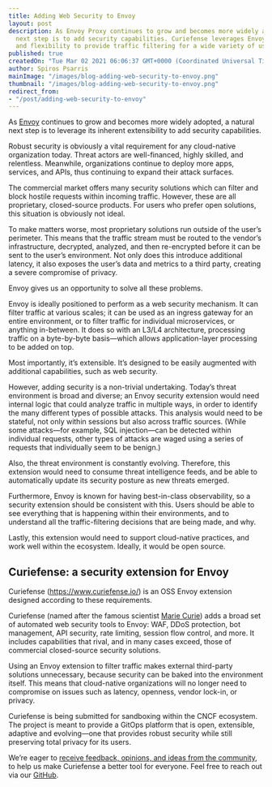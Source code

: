 ```yaml
---
title: Adding Web Security to Envoy
layout: post
description: As Envoy Proxy continues to grow and becomes more widely adopted, a natural
  next step is to add security capabilities. Curiefense leverages Envoy's extensibility
  and flexibility to provide traffic filtering for a wide variety of use cases.
published: true
createdOn: "Tue Mar 02 2021 06:06:37 GMT+0000 (Coordinated Universal Time)"
author: Spiros Psarris
mainImage: "/images/blog-adding-web-security-to-envoy.png"
thumbnail: "/images/blog-adding-web-security-to-envoy.png"
redirect_from:
- "/post/adding-web-security-to-envoy"
---
```


<p>As <a href="https://www.envoyproxy.io/" target="_blank">Envoy</a> continues to grow and becomes more widely adopted, a natural next step is to leverage its inherent extensibility to add security capabilities.</p>
<p>
    Robust security is obviously a vital requirement for any cloud-native organization today. Threat actors are well-financed, highly skilled, and relentless. Meanwhile, organizations continue to deploy more apps, services, and APIs, thus
    continuing to expand their attack surfaces.
</p>
<p>
    The commercial market offers many security solutions which can filter and block hostile requests within incoming traffic. However, these are all proprietary, closed-source products. For users who prefer open solutions, this situation is
    obviously not ideal.&nbsp;
</p>
<p>
    To make matters worse, most proprietary solutions run outside of the user’s perimeter. This means that the traffic stream must be routed to the vendor’s infrastructure, decrypted, analyzed, and then re-encrypted before it can be sent to
    the user’s environment. Not only does this introduce additional latency, it also exposes the user’s data and metrics to a third party, creating a severe compromise of privacy.
</p>
<p>Envoy gives us an opportunity to solve all these problems.</p>
<p>
    Envoy is ideally positioned to perform as a web security mechanism. It can filter traffic at various scales; it can be used as an ingress gateway for an entire environment, or to filter traffic for individual microservices, or anything
    in-between. It does so with an L3/L4 architecture, processing traffic on a byte-by-byte basis—which allows application-layer processing to be added on top.&nbsp;
</p>
<p>Most importantly, it’s extensible. It’s designed to be easily augmented with additional capabilities, such as web security.&nbsp;</p>
<p>
    However, adding security is a non-trivial undertaking. Today’s threat environment is broad and diverse; an Envoy security extension would need internal logic that could analyze traffic in multiple ways, in order to identify the many
    different types of possible attacks. This analysis would need to be stateful, not only within sessions but also across traffic sources. (While some attacks—for example, SQL injection—can be detected within individual requests, other
    types of attacks are waged using a series of requests that individually seem to be benign.)&nbsp;
</p>
<p>Also, the threat environment is constantly evolving. Therefore, this extension would need to consume threat intelligence feeds, and be able to automatically update its security posture as new threats emerged.&nbsp;</p>
<p>
    Furthermore, Envoy is known for having best-in-class observability, so a security extension should be consistent with this. Users should be able to see everything that is happening within their environments, and to understand all the
    traffic-filtering decisions that are being made, and why.&nbsp;
</p>
<p>Lastly, this extension would need to support cloud-native practices, and work well within the ecosystem. Ideally, it would be open source.&nbsp;&nbsp;<br /></p>
<h2>Curiefense: a security extension for Envoy</h2>
<p>Curiefense (<a href="https://www.curiefense.io/">https://www.curiefense.io/</a>) is an OSS Envoy extension designed according to these requirements.&nbsp;</p>
<p>
    Curiefense (named after the famous scientist <a href="https://www.curiefense.io/marie-curie" target="_blank">Marie Curie</a>) adds a broad set of automated web security tools to Envoy: WAF, DDoS protection, bot management, API security,
    rate limiting, session flow control, and more. It includes capabilities that rival, and in many cases exceed, those of commercial closed-source security solutions.
</p>
<p>
    Using an Envoy extension to filter traffic makes external third-party solutions unnecessary, because security can be baked into the environment itself. This means that cloud-native organizations will no longer need to compromise on
    issues such as latency, openness, vendor lock-in, or privacy.&nbsp;&nbsp;&nbsp;
</p>
<p>
    Curiefense is being submitted for sandboxing within the CNCF ecosystem. The project is meant to provide a GitOps platform that is open, extensible, adaptive and evolving—one that provides robust security while still preserving total
    privacy for its users.&nbsp;
</p>
<p>
    We’re eager to <a href="https://github.com/curiefense/curiefense/discussions">receive feedback, opinions, and ideas from the community</a>, to help us make Curiefense a better tool for everyone. Feel free to reach out via our
    <a href="https://github.com/curiefense/curiefense/">GitHub</a>.
</p>
<p><br /></p>
<p><br /></p>
<p><br /></p>
